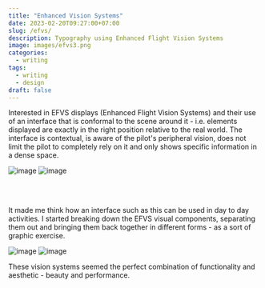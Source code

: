 ```yaml
---
title: "Enhanced Vision Systems"
date: 2023-02-20T09:27:00+07:00
slug: /efvs/
description: Typography using Enhanced Flight Vision Systems
image: images/efvs3.png
categories:
  - writing
tags:
  - writing
  - design
draft: false
---
```


Interested in EFVS displays (Enhanced Flight Vision Systems) and their use of an interface that is conformal to the scene around it - i.e. elements displayed are exactly in the right position relative to the real world. The interface is contextual, is aware of the pilot's peripheral vision, does not limit the pilot to completely rely on it and only shows specific information in a dense space.

![image](/images/efvs1.png)
![image](/images/efvs2.png)

<br>
<br>

It made me think how an interface such as this can be used in day to day activities. I started breaking down the EFVS visual components, separating them out and bringing them back together in different forms - as a sort of graphic exercise.

![image](/images/efvs_comps.png)
![image](/images/diagrams.png)

These vision systems seemed the perfect combination of functionality and aesthetic - beauty and performance.

